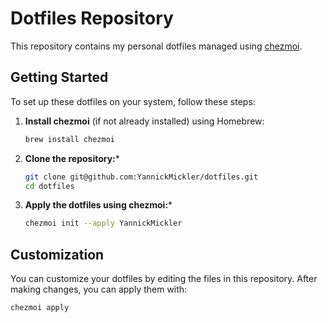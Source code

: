 # Dotfiles Repository

This repository contains my personal dotfiles managed using [chezmoi](https://www.chezmoi.io/).

## Getting Started

To set up these dotfiles on your system, follow these steps:

1. **Install chezmoi** (if not already installed) using Homebrew:
   ```bash
   brew install chezmoi

2. **Clone the repository:***
   ```bash
   git clone git@github.com:YannickMickler/dotfiles.git
   cd dotfiles
   ```
3. **Apply the dotfiles using chezmoi:***
   ```bash
   chezmoi init --apply YannickMickler
   ```

## Customization

You can customize your dotfiles by editing the files in this repository.
After making changes, you can apply them with:
   ```bash
   chezmoi apply
   ```
